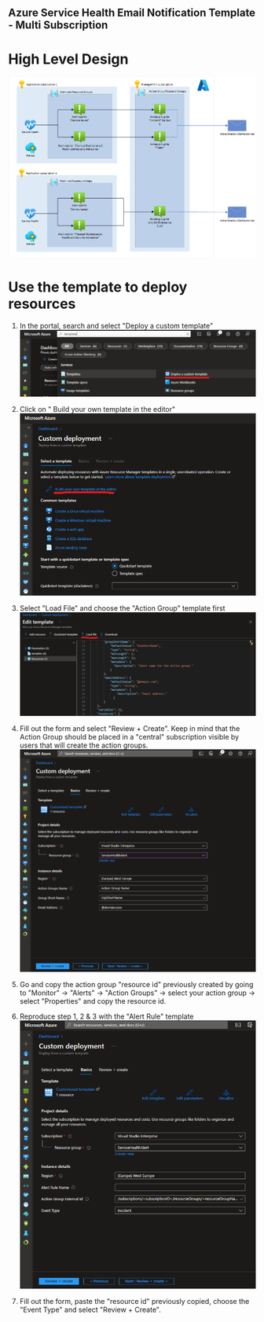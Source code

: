 ## Azure Service Health Email Notification Template - Multi Subscription
# High Level Design
![HLD](/images/mode1hld.png)

# Use the template to deploy resources
1. In the portal, search and select "Deploy a custom template"
![Deploy a custom template](/images/deploytemplate.png)

2. Click on " Build your own template in the editor"
![Build your own template in editor](/images/customdeployment.png)

3. Select "Load File" and choose the "Action Group" template first
![Load Template](/images/loadtemplate.png)

4. Fill out the form and select "Review + Create". Keep in mind that the Action Group should be placed in a "central" subscription visible by users that will create the action groups. 
![Action Group Template](/images/agtemplate.png)

5. Go and copy the action group "resource id" previously created by going to "Monitor" -> "Alerts" -> "Action Groups" -> select your action group -> select "Properties" and copy the resource id.

6. Reproduce step 1, 2 & 3 with the "Alert Rule" template
![Alert Rule Template](/images/artemplate.png)

7. Fill out the form, paste the "resource id" previously copied, choose the "Event Type" and select "Review + Create".